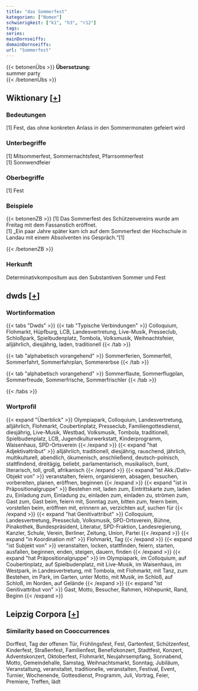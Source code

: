 ```yaml
---
title: "das Sommerfest"
kategorien: ["Nomen"]
schwierigkeit: ["k1", "h3", "r12"]
tags:
series:
mainDornseiffs:
domainDornseiffs:
url: "Sommerfest"
---
```


{{< betonenÜbs >}}
**Übersetzung:**  
summer party  
{{< /betonenÜbs >}}

## Wiktionary [[+](https://de.wiktionary.org/wiki/Sommerfest)]

### Bedeutungen
[1] Fest, das ohne konkreten Anlass in den Sommermonaten gefeiert wird  

### Unterbegriffe
[1] Mitsommerfest, Sommernachtsfest, Pfarrsommerfest  
[1] Sonnwendfeier  

### Oberbegriffe
[1] Fest  

### Beispiele
{{< betonenZB >}}
[1] Das Sommerfest des Schützenvereins wurde am Freitag mit dem Fassanstich eröffnet.  
[1] „Ein paar Jahre später kam ich auf dem Sommerfest der Hochschule in Landau mit einem Absolventen ins Gespräch.“[1]  

{{< /betonenZB >}}
### Herkunft
Determinativkompositum aus den Substantiven Sommer und Fest  



## dwds [[+](https://www.dwds.de/wb/Sommerfest)]

### Wortinformation
{{< tabs "Dwds" >}}
{{< tab "Typische Verbindungen" >}}
Colloquium, Flohmarkt, Hüpfburg, LCB, Landesvertretung, Live-Musik, Presseclub, Schloßpark, Spielbudenplatz, Tombola, Volksmusik, Weihnachtsfeier, alljährlich, diesjährig, laden, traditionell
{{< /tab >}}

{{< tab "alphabetisch vorangehend" >}}
Sommerferien, Sommerfell, Sommerfahrt, Sommerfahrplan, Sommererbse
{{< /tab >}}

{{< tab "alphabetisch vorangehend" >}}
Sommerflaute, Sommerflugplan, Sommerfreude, Sommerfrische, Sommerfrischler
{{< /tab >}}

{{< /tabs >}}

### Wortprofil
{{< expand "Überblick" >}} Olympiapark, Colloquium, Landesvertretung, alljährlich, Flohmarkt, Coubertinplatz, Presseclub, Familiengottesdienst, diesjährig, Live-Musik, Westbad, Volksmusik, Tombola, traditionell, Spielbudenplatz, LCB, Jugendkulturwerkstatt, Kinderprogramm, Waisenhaus, SPD-Ortsverein {{< /expand >}}
{{< expand "hat Adjektivattribut" >}} alljährlich, traditionell, diesjährig, rauschend, jährlich, multikulturell, abendlich, ökumenisch, anschließend, deutsch-polnisch, stattfindend, dreitägig, beliebt, parlamentarisch, musikalisch, bunt, literarisch, toll, groß, afrikanisch {{< /expand >}}
{{< expand "ist Akk./Dativ-Objekt von" >}} veranstalten, feiern, organisieren, absagen, besuchen, vorbereiten, planen, eröffnen, beginnen {{< /expand >}}
{{< expand "ist in Präpositionalgruppe" >}} Bestehen mit, laden zum, Eintrittskarte zum, laden zu, Einladung zum, Einladung zu, einladen zum, einladen zu, strömen zum, Gast zum, Gast beim, feiern mit, Sonntag zum, bitten zum, feiern beim, vorstellen beim, eröffnen mit, erinnern an, verzichten auf, suchen für {{< /expand >}}
{{< expand "hat Genitivattribut" >}} Colloquium, Landesvertretung, Presseclub, Volksmusik, SPD-Ortsverein, Bühne, Pinakothek, Bundespräsident, Literatur, SPD-Fraktion, Landesregierung, Kanzler, Schule, Verein, Berliner, Zeitung, Union, Partei {{< /expand >}}
{{< expand "in Koordination mit" >}} Flohmarkt, Tag {{< /expand >}}
{{< expand "ist Subjekt von" >}} veranstalten, locken, stattfinden, feiern, starten, ausfallen, beginnen, enden, steigen, dauern, finden {{< /expand >}}
{{< expand "hat Präpositionalgruppe" >}} im Olympiapark, im Colloquium, auf Coubertinplatz, auf Spielbudenplatz, mit Live-Musik, im Waisenhaus, im Westpark, in Landesvertretung, mit Tombola, mit Flohmarkt, mit Tanz, zum Bestehen, im Park, im Garten, unter Motto, mit Musik, im Schloß, auf Schloß, im Norden, auf Gelände {{< /expand >}}
{{< expand "ist Genitivattribut von" >}} Gast, Motto, Besucher, Rahmen, Höhepunkt, Rand, Beginn {{< /expand >}}

## Leipzig Corpora [[+](https://corpora.uni-leipzig.de/en/res?word=Sommerfest&corpusId=deu_newscrawl-public_2018)]


### Similarity based on Cooccurrences
Dorffest, Tag der offenen Tür, Frühlingsfest, Fest, Gartenfest, Schützenfest, Kinderfest, Straßenfest, Familienfest, Benefizkonzert, Stadtfest, Konzert, Adventskonzert, Oktoberfest, Flohmarkt, Neujahrsempfang, Sonnabend, Motto, Gemeindehalle, Samstag, Weihnachtsmarkt, Sonntag, Jubiläum, Veranstaltung, veranstaltet, traditionelle, veranstalten, Festival, Event, Turnier, Wochenende, Gottesdienst, Programm, Juli, Vortrag, Feier, Premiere, Treffen, lädt

